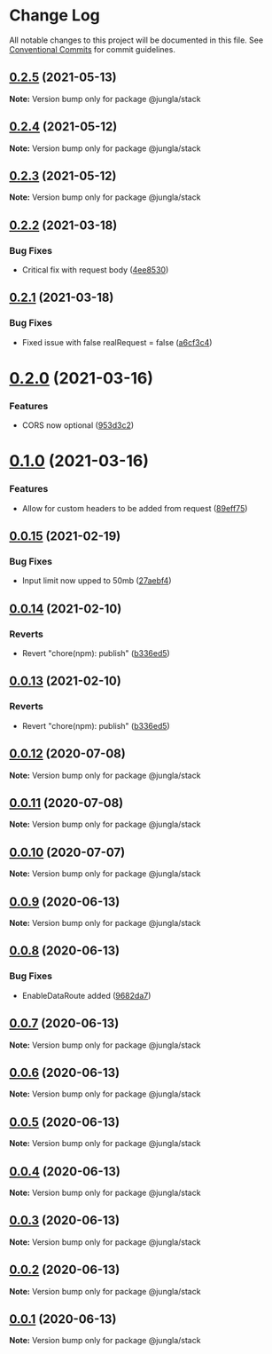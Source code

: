 # Change Log

All notable changes to this project will be documented in this file.
See [Conventional Commits](https://conventionalcommits.org) for commit guidelines.

## [0.2.5](https://github.com/crazywolf132/Jungla/compare/@jungla/stack@0.2.4...@jungla/stack@0.2.5) (2021-05-13)

**Note:** Version bump only for package @jungla/stack





## [0.2.4](https://github.com/crazywolf132/Jungla/compare/@jungla/stack@0.2.3...@jungla/stack@0.2.4) (2021-05-12)

**Note:** Version bump only for package @jungla/stack





## [0.2.3](https://github.com/crazywolf132/Jungla/compare/@jungla/stack@0.2.2...@jungla/stack@0.2.3) (2021-05-12)

**Note:** Version bump only for package @jungla/stack





## [0.2.2](https://github.com/crazywolf132/Jungla/compare/@jungla/stack@0.2.1...@jungla/stack@0.2.2) (2021-03-18)


### Bug Fixes

* Critical fix with request body ([4ee8530](https://github.com/crazywolf132/Jungla/commit/4ee8530c0b6ec1e0b56d1824a32054c93d899ef3))





## [0.2.1](https://github.com/crazywolf132/Jungla/compare/@jungla/stack@0.2.0...@jungla/stack@0.2.1) (2021-03-18)


### Bug Fixes

* Fixed issue with false realRequest = false ([a6cf3c4](https://github.com/crazywolf132/Jungla/commit/a6cf3c4e73ff04698b4a0d91b8d4d883748d6f7a))





# [0.2.0](https://github.com/crazywolf132/Jungla/compare/@jungla/stack@0.1.0...@jungla/stack@0.2.0) (2021-03-16)


### Features

* CORS now optional ([953d3c2](https://github.com/crazywolf132/Jungla/commit/953d3c28a6acb83b1ed86d6559b48f8e3165ca8e))





# [0.1.0](https://github.com/crazywolf132/Jungla/compare/@jungla/stack@0.0.15...@jungla/stack@0.1.0) (2021-03-16)


### Features

* Allow for custom headers to be added from request ([89eff75](https://github.com/crazywolf132/Jungla/commit/89eff75a21544ae03c188c2a12b7affe44cd1679))





## [0.0.15](https://github.com/crazywolf132/Jungla/compare/@jungla/stack@0.0.14...@jungla/stack@0.0.15) (2021-02-19)


### Bug Fixes

* Input limit now upped to 50mb ([27aebf4](https://github.com/crazywolf132/Jungla/commit/27aebf40d41d1ee2d8fa01e01e620a3e95b2f6e9))





## [0.0.14](https://github.com/crazywolf132/Jungla/compare/@jungla/stack@0.0.13...@jungla/stack@0.0.14) (2021-02-10)


### Reverts

* Revert "chore(npm): publish" ([b336ed5](https://github.com/crazywolf132/Jungla/commit/b336ed5acd34c7afdcca32a25c364f9c9b849271))





## [0.0.13](https://github.com/crazywolf132/Jungla/compare/@jungla/stack@0.0.13...@jungla/stack@0.0.13) (2021-02-10)


### Reverts

* Revert "chore(npm): publish" ([b336ed5](https://github.com/crazywolf132/Jungla/commit/b336ed5acd34c7afdcca32a25c364f9c9b849271))





## [0.0.12](https://github.com/crazywolf132/Jungla/compare/@jungla/stack@0.0.11...@jungla/stack@0.0.12) (2020-07-08)

**Note:** Version bump only for package @jungla/stack





## [0.0.11](https://github.com/crazywolf132/Jungla/compare/@jungla/stack@0.0.10...@jungla/stack@0.0.11) (2020-07-08)

**Note:** Version bump only for package @jungla/stack





## [0.0.10](https://github.com/crazywolf132/Jungla/compare/@jungla/stack@0.0.9...@jungla/stack@0.0.10) (2020-07-07)

**Note:** Version bump only for package @jungla/stack





## [0.0.9](https://github.com/crazywolf132/Jungla/compare/@jungla/stack@0.0.8...@jungla/stack@0.0.9) (2020-06-13)

**Note:** Version bump only for package @jungla/stack





## [0.0.8](https://github.com/crazywolf132/Jungla/compare/@jungla/stack@0.0.7...@jungla/stack@0.0.8) (2020-06-13)


### Bug Fixes

* EnableDataRoute added ([9682da7](https://github.com/crazywolf132/Jungla/commit/9682da756647de60b854cae1830f769e06fc4bbf))





## [0.0.7](https://github.com/crazywolf132/Jungla/compare/@jungla/stack@0.0.6...@jungla/stack@0.0.7) (2020-06-13)

**Note:** Version bump only for package @jungla/stack





## [0.0.6](https://github.com/crazywolf132/Jungla/compare/@jungla/stack@0.0.5...@jungla/stack@0.0.6) (2020-06-13)

**Note:** Version bump only for package @jungla/stack





## [0.0.5](https://github.com/crazywolf132/Jungla/compare/@jungla/stack@0.0.4...@jungla/stack@0.0.5) (2020-06-13)

**Note:** Version bump only for package @jungla/stack





## [0.0.4](https://github.com/crazywolf132/Jungla/compare/@jungla/stack@0.0.3...@jungla/stack@0.0.4) (2020-06-13)

**Note:** Version bump only for package @jungla/stack





## [0.0.3](https://github.com/crazywolf132/Jungla/compare/@jungla/stack@0.0.2...@jungla/stack@0.0.3) (2020-06-13)

**Note:** Version bump only for package @jungla/stack





## [0.0.2](https://github.com/crazywolf132/Jungla/compare/@jungla/stack@0.0.1...@jungla/stack@0.0.2) (2020-06-13)

**Note:** Version bump only for package @jungla/stack





## [0.0.1](https://github.com/crazywolf132/Jungla/compare/@jungla/stack@0.0.1...@jungla/stack@0.0.1) (2020-06-13)

**Note:** Version bump only for package @jungla/stack
